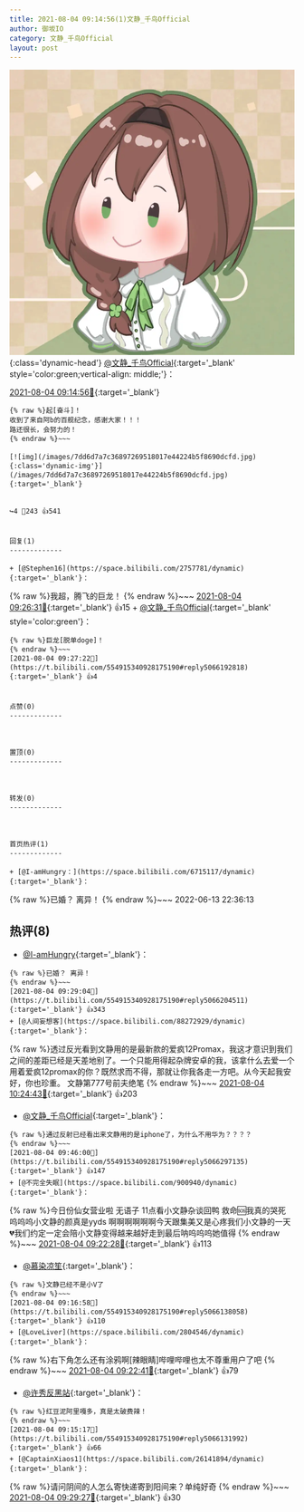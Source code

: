 ```yaml
---
title: 2021-08-04 09:14:56(1)文静_千鸟Official
author: 御坂IO
category: 文静_千鸟Official
layout: post
---
```


![img](/images/ac7482ed1b9a7f203dc68c0c4a77c488a27b108a.jpg){:class='dynamic-head'}
[@文静_千鸟Official](https://space.bilibili.com/667526012/dynamic){:target='_blank' style='color:green;vertical-align: middle;'}：

[2021-08-04 09:14:56🔗](https://t.bilibili.com/554915340928175190){:target='_blank'}

~~~
{% raw %}起[奋斗]！
收到了来自阿b的百舰纪念，感谢大家！！！
路还很长，会努力的！
{% endraw %}~~~

[![img](/images/7dd6d7a7c36897269518017e44224b5f8690dcfd.jpg){:class='dynamic-img'}](/images/7dd6d7a7c36897269518017e44224b5f8690dcfd.jpg){:target='_blank'}


↪️4 💬243 👍541


回复(1)
-------------

+ [@Stephen16](https://space.bilibili.com/2757781/dynamic){:target='_blank'}：
~~~
{% raw %}我超，腾飞的巨龙！
{% endraw %}~~~
[2021-08-04 09:26:31🔗](https://t.bilibili.com/554915340928175190#reply5066191339){:target='_blank'} 👍15
    + [@文静_千鸟Official](https://space.bilibili.com/667526012/dynamic){:target='_blank' style='color:green'}：
~~~
{% raw %}巨龙[脱单doge]！
{% endraw %}~~~
[2021-08-04 09:27:22🔗](https://t.bilibili.com/554915340928175190#reply5066192818){:target='_blank'} 👍4


点赞(0)
-------------



置顶(0)
-------------



转发(0)
-------------



首页热评(1)
-------------

+ [@I-amHungry：](https://space.bilibili.com/6715117/dynamic){:target='_blank'}：
~~~
{% raw %}已婚？ 离异！
{% endraw %}~~~
2022-06-13 22:36:13


热评(8)
-------------

+ [@I-amHungry](https://space.bilibili.com/6715117/dynamic){:target='_blank'}：
~~~
{% raw %}已婚？ 离异！
{% endraw %}~~~
[2021-08-04 09:29:04🔗](https://t.bilibili.com/554915340928175190#reply5066204511){:target='_blank'} 👍343
+ [@人间妄想客](https://space.bilibili.com/88272929/dynamic){:target='_blank'}：
~~~
{% raw %}透过反光看到文静用的是最新款的爱疯12Promax，我这才意识到我们之间的差距已经是天差地别了。一个只能用得起杂牌安卓的我，该拿什么去爱一个用着爱疯12promax的你？既然求而不得，那就让你我各走一方吧。从今天起我安好，你也珍重。
                          文静第777号前夫绝笔
{% endraw %}~~~
[2021-08-04 10:24:43🔗](https://t.bilibili.com/554915340928175190#reply5066535299){:target='_blank'} 👍203
+ [@文静_千鸟OfficiaI](https://space.bilibili.com/14265597/dynamic){:target='_blank'}：
~~~
{% raw %}通过反射已经看出来文静用的是iphone了，为什么不用华为？？？？
{% endraw %}~~~
[2021-08-04 09:46:00🔗](https://t.bilibili.com/554915340928175190#reply5066297135){:target='_blank'} 👍147
+ [@不完全失眠](https://space.bilibili.com/900940/dynamic){:target='_blank'}：
~~~
{% raw %}今日份仙女营业啦 无语子 11点看小文静杂谈回鸭 救命🆘我真的哭死 呜呜呜小文静的颜真是yyds 啊啊啊啊啊啊今天跟集美又是心疼我们小文静的一天💔我们约定一定会陪小文静变得越来越好走到最后呐呜呜呜她值得
{% endraw %}~~~
[2021-08-04 09:22:28🔗](https://t.bilibili.com/554915340928175190#reply5066168100){:target='_blank'} 👍113
+ [@慕染凉笙](https://space.bilibili.com/25496885/dynamic){:target='_blank'}：
~~~
{% raw %}文静已经不是小V了
{% endraw %}~~~
[2021-08-04 09:16:58🔗](https://t.bilibili.com/554915340928175190#reply5066138058){:target='_blank'} 👍110
+ [@LoveLiver](https://space.bilibili.com/2804546/dynamic){:target='_blank'}：
~~~
{% raw %}右下角怎么还有涂鸦啊[辣眼睛]哔哩哔哩也太不尊重用户了吧
{% endraw %}~~~
[2021-08-04 09:22:41🔗](https://t.bilibili.com/554915340928175190#reply5066173077){:target='_blank'} 👍79
+ [@许秀反黑站](https://space.bilibili.com/646354117/dynamic){:target='_blank'}：
~~~
{% raw %}红豆泥阿里嘎多，真是太破费辣！
{% endraw %}~~~
[2021-08-04 09:15:17🔗](https://t.bilibili.com/554915340928175190#reply5066131992){:target='_blank'} 👍66
+ [@CaptainXiaos1](https://space.bilibili.com/26141894/dynamic){:target='_blank'}：
~~~
{% raw %}请问阴间的人怎么寄快递寄到阳间来？单纯好奇
{% endraw %}~~~
[2021-08-04 09:29:27🔗](https://t.bilibili.com/554915340928175190#reply5066210708){:target='_blank'} 👍30


